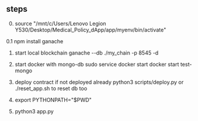 
## steps

0. source "/mnt/c/Users/Lenovo Legion Y530/Desktop/Medical_Policy_dApp/app/myenv/bin/activate"

0.1
npm install ganache

1. start local blockchain
ganache --db ./my_chain -p 8545 -d

2. start docker with mongo-db
sudo service docker start
docker start test-mongo

3. deploy contract if not deployed already
python3 scripts/deploy.py
or
./reset_app.sh to reset db too

4. export PYTHONPATH="$PWD"

5. python3 app.py
